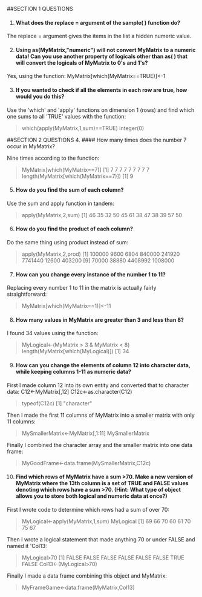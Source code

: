 ##SECTION 1 QUESTIONS
1. #### What does the replace = argument of the sample( ) function do?

The replace = argument gives the items in the list a hidden numeric value. 

2. #### Using as(MyMatrix,"numeric") will not convert MyMatrix to a numeric data! Can you use another property of logicals other than as( ) that will convert the logicals of MyMatrix to 0's and 1's?

Yes, using the function: 
MyMatrix[which(MyMatrix==TRUE)]<-1

3. #### If you wanted to check if all the elements in each row are true, how would you do this?

Use the 'which' and 'apply' functions on dimension 1 (rows) and find which one sums to all 'TRUE' values with the function:
> which(apply(MyMatrix,1,sum)==TRUE)
integer(0)

##SECTION 2 QUESTIONS
4. #### How many times does the number 7 occur in MyMatrix?

Nine times according to the function:
> MyMatrix[which(MyMatrix==7)]
[1] 7 7 7 7 7 7 7 7 7
> length(MyMatrix[which(MyMatrix==7)])
[1] 9

5. #### How do you find the sum of each column?

Use the sum and apply function in tandem:
> apply(MyMatrix,2,sum)
 [1] 46 35 32 50 45 61 38 47 38 39 57 50

6. #### How do you find the product of each column?

Do the same thing using product instead of sum:
> apply(MyMatrix,2,prod)
 [1]  100000    9600    6804  840000  241920 7741440   12600  403200
 [9]   70000   38880 4408992 1008000

7. #### How can you change every instance of the number 1 to 11?

Replacing every number 1 to 11 in the matrix is actually fairly straightforward:
> MyMatrix[which(MyMatrix==1)]<-11

8. #### How many values in MyMatrix are greater than 3 and less than 8?

I found 34 values using the function:

> MyLogical<-(MyMatrix > 3 & MyMatrix < 8)
> length(MyMatrix[which(MyLogical)])
[1] 34

9. #### How can you change the elements of column 12 into character data, while keeping columns 1-11 as numeric data?

First I made column 12 into its own entity and converted that to character data:
C12<-MyMatrix[,12]
C12c<-as.character(C12)
> typeof(C12c)
[1] "character"

Then I made the first 11 columns of MyMatrix into a smaller matrix with only 11 columns:
> MySmallerMatrix<-MyMatrix[,1:11]
> MySmallerMatrix

Finally I combined the character array and the smaller matrix into one data frame:
> MyGoodFrame<-data.frame(MySmallerMatrix,C12c)

10. #### Find which rows of MyMatrix have a sum >70. Make a new version of MyMatrix where the 13th column is a set of TRUE and FALSE values denoting which rows have a sum >70. (Hint: What type of object allows you to store both logical and numeric data at once?)

First I wrote code to determine which rows had a sum of over 70:
> MyLogical<-apply(MyMatrix,1,sum)
> MyLogical
[1] 69 66 70 60 61 70 75 67

Then I wrote a logical statement that made anything 70 or under FALSE and named it 'Col13:
> MyLogical>70
[1] FALSE FALSE FALSE FALSE FALSE FALSE  TRUE FALSE
> Col13<-(MyLogical>70)

Finally I made a data frame combining this object and MyMatrix:
> MyFrameGame<-data.frame(MyMatrix,Col13)

